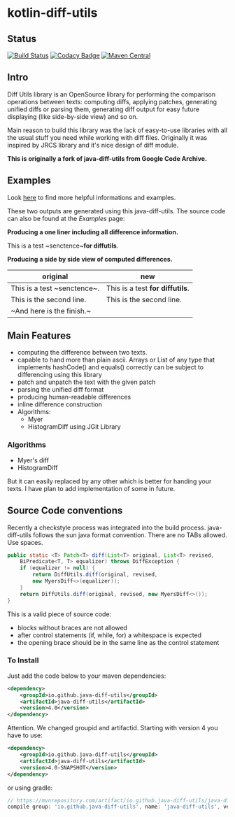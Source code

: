 # kotlin-diff-utils

## Status

[![Build Status](https://travis-ci.org/java-diff-utils/java-diff-utils.svg?branch=master)](https://travis-ci.org/java-diff-utils/java-diff-utils)
[![Codacy Badge](https://api.codacy.com/project/badge/Grade/7eba77f10bed4c2a8d08ac8dc8da4a86)](https://www.codacy.com/app/wumpz/java-diff-utils?utm_source=github.com&amp;utm_medium=referral&amp;utm_content=java-diff-utils/java-diff-utils&amp;utm_campaign=Badge_Grade)
[![Maven Central](https://maven-badges.herokuapp.com/maven-central/io.github.java-diff-utils/java-diff-utils/badge.svg)](http://maven-badges.herokuapp.com/maven-central/io.github.java-diff-utils/java-diff-utils)

## Intro

Diff Utils library is an OpenSource library for performing the comparison operations between texts: computing diffs, applying patches, generating unified diffs or parsing them, generating diff output for easy future displaying (like side-by-side view) and so on.

Main reason to build this library was the lack of easy-to-use libraries with all the usual stuff you need while working with diff files. Originally it was inspired by JRCS library and it's nice design of diff module.

**This is originally a fork of java-diff-utils from Google Code Archive.**

## Examples

Look [here](https://github.com/wumpz/java-diff-utils/wiki) to find more helpful informations and examples.

These two outputs are generated using this java-diff-utils. The source code can also be found at the *Examples* page:

**Producing a one liner including all difference information.**

This is a test ~senctence~**for diffutils**.

**Producing a side by side view of computed differences.**

|original|new|
|--------|---|
|This is a test ~senctence~.|This is a test **for diffutils**.|
|This is the second line.|This is the second line.|
|~And here is the finish.~||

## Main Features

* computing the difference between two texts.
* capable to hand more than plain ascii. Arrays or List of any type that implements hashCode() and equals() correctly can be subject to differencing using this library
* patch and unpatch the text with the given patch
* parsing the unified diff format
* producing human-readable differences
* inline difference construction
* Algorithms:
  * Myer
  * HistogramDiff using JGit Library

### Algorithms

* Myer's diff
* HistogramDiff

But it can easily replaced by any other which is better for handing your texts. I have plan to add implementation of some in future.

## Source Code conventions

Recently a checkstyle process was integrated into the build process. java-diff-utils follows the sun java format convention. There are no TABs allowed. Use spaces.

```java
public static <T> Patch<T> diff(List<T> original, List<T> revised,
    BiPredicate<T, T> equalizer) throws DiffException {
    if (equalizer != null) {
        return DiffUtils.diff(original, revised,
        new MyersDiff<>(equalizer));
    }
    return DiffUtils.diff(original, revised, new MyersDiff<>());
}
```

This is a valid piece of source code:

* blocks without braces are not allowed
* after control statements (if, while, for) a whitespace is expected
* the opening brace should be in the same line as the control statement

### To Install

Just add the code below to your maven dependencies:

```xml
<dependency>
    <groupId>io.github.java-diff-utils</groupId>
    <artifactId>java-diff-utils</artifactId>
    <version>4.0</version>
</dependency>
```

Attention. We changed groupid and artifactid. Starting with version 4 you have to use:

```xml
<dependency>
    <groupId>io.github.java-diff-utils</groupId>
    <artifactId>java-diff-utils</artifactId>
    <version>4.0-SNAPSHOT</version>
</dependency>
```

or using gradle:

```groovy
// https://mvnrepository.com/artifact/io.github.java-diff-utils/java-diff-utils
compile group: 'io.github.java-diff-utils', name: 'java-diff-utils', version: '4.0'
```
